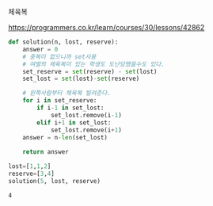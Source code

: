 체육복

https://programmers.co.kr/learn/courses/30/lessons/42862


```python
def solution(n, lost, reserve):
    answer = 0
    # 중복이 없으니까 set사용
    # 여벌의 체육복이 있는 학생도 도난당했을수도 있다.
    set_reserve = set(reserve) - set(lost)
    set_lost = set(lost)-set(reserve)

    # 왼쪽사람부터 체육복 빌려준다.
    for i in set_reserve:
        if i-1 in set_lost:
            set_lost.remove(i-1)
        elif i+1 in set_lost:
            set_lost.remove(i+1)
    answer = n-len(set_lost)
            
    return answer

lost=[1,1,2]
reserve=[3,4]
solution(5, lost, reserve)

```




    4


